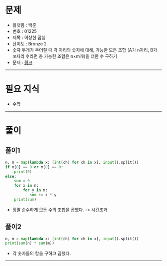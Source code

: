 # 문제
- 플랫폼 : 백준
- 번호 : 01225
- 제목 : 이상한 곱셈
- 난이도 : Bronze 2
- 숫자 두개가 주어질 때 각 자리의 숫자에 대해, 가능한 모든 조합 (A가 n자리, B가 m자리 수라면 총 가능한 조합은 n×m개)을 더한 수 구하기 
- 문제 : <a href="https://www.acmicpc.net/problem/1225" target="_blank">링크</a>

---

# 필요 지식
- 수학

---

# 풀이
## 풀이1
```python
n, m = map(lambda x: [int(ch) for ch in x], input().split())
if n[0] == 0 or m[0] == 0:
    print(0)
else:
    sum = 0
    for x in n:
        for y in m:
           sum += x * y
    print(sum)
```
- 정말 순수하게 모든 수의 조합을 곱했다. -> 시간초과

## 풀이2
```python
n, m = map(lambda x: [int(ch) for ch in x], input().split())
print(sum(n) * sum(m))
```
- 각 숫자들의 합을 구하고 곱했다.

---

